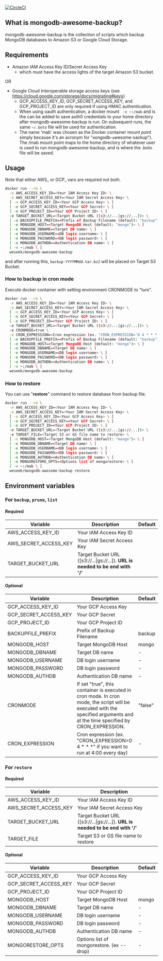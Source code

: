 [![CircleCI](https://circleci.com/gh/weseek/mongodb-awesome-backup/tree/master.svg?style=shield)](https://circleci.com/gh/weseek/mongodb-awesome-backup/tree/master)

What is mongodb-awesome-backup?
-------------------------------

mongodb-awesome-backup is the collection of scripts which backup MongoDB databases to Amazon S3 or Google Cloud Storage.


Requirements
------------

* Amazon IAM Access Key ID/Secret Access Key
  * which must have the access lights of the target Amazon S3 bucket.

OR

* Google Cloud Interoperable storage access keys (see https://cloud.google.com/storage/docs/migrating#keys)
  * GCP_ACCESS_KEY_ID, GCP_SECRET_ACCESS_KEY, and GCP_PROJECT_ID are only required if using HMAC authentication.
  * When using oauth authentication, a docker mount ` -v ~:/mab` and is the can be added to save auth0 credentials to your home directory after mongodb-awesome-backup is run.  On subsequent runs, the same `~/.boto` file will be used for authentication.
  * The name 'mab' was chosen as the Docker container mount point simply because it's an acronym for "`m`ongodb-`a`wesome-`b`ackup").  The /mab mount point maps to the home directory of whatever user is used to run mongodb-awesome-backup, and is where the .boto file will be saved.

Usage
-----
Note that either AWS_ or GCP_ vars are required not both.

```bash
docker run --rm \
  -e AWS_ACCESS_KEY_ID=<Your IAM Access Key ID> \
  -e AWS_SECRET_ACCESS_KEY=<Your IAM Secret Access Key> \
  [ -e GCP_ACCESS_KEY_ID=<Your GCP Access Key> \ ]
  [ -e GCP_SECRET_ACCESS_KEY=<Your GCP Secret> \ ]
  [ -e GCP_PROJECT_ID=<Your GCP Project ID> \ ]
  -e TARGET_BUCKET_URL=<Target Bucket URL ([s3://...|gs://...])> \
  [ -e BACKUPFILE_PREFIX=<Prefix of Backup Filename (default: "backup") \ ]
  [ -e MONGODB_HOST=<Target MongoDB Host (default: "mongo")> \ ]
  [ -e MONGODB_DBNAME=<Target DB name> \ ]
  [ -e MONGODB_USERNAME=<DB login username> \ ]
  [ -e MONGODB_PASSWORD=<DB login password> \ ]
  [ -e MONGODB_AUTHDB=<Authentication DB name> \ ]
  [ -v ~:/mab \ ]
  weseek/mongodb-awesome-backup
```

and after running this, `backup-YYYYMMdd.tar.bz2` will be placed on Target S3 Bucket.

### How to backup in cron mode

Execute docker container with setting environment CRONMODE to "ture".

```bash
docker run --rm \
  -e AWS_ACCESS_KEY_ID=<Your IAM Access Key ID> \
  -e AWS_SECRET_ACCESS_KEY=<Your IAM Secret Access Key> \
  [ -e GCP_ACCESS_KEY_ID=<Your GCP Access Key> \ ]
  [ -e GCP_SECRET_ACCESS_KEY=<Your GCP Secret> \ ]
  [ -e GCP_PROJECT_ID=<Your GCP Project ID> \ ]
  -e TARGET_BUCKET_URL=<Target Bucket URL ([s3://...|gs://...])> \
  -e CRONMODE=true \
  -e CRON_EXPRESSION=<Cron expression (ex. "CRON_EXPRESSION='0 4 * * *'" if you want to run at 4:00 every day)> \
  [ -e BACKUPFILE_PREFIX=<Prefix of Backup Filename (default: "backup") \ ]
  [ -e MONGODB_HOST=<Target MongoDB Host (default: "mongo")> \ ]
  [ -e MONGODB_DBNAME=<Target DB name> \ ]
  [ -e MONGODB_USERNAME=<DB login username> \ ]
  [ -e MONGODB_PASSWORD=<DB login password> \ ]
  [ -e MONGODB_AUTHDB=<Authentication DB name> \ ]
  [ -v ~:/mab \ ]
  weseek/mongodb-awesome-backup
```

### How to restore

You can use "**restore**" command to restore database from backup file.

```bash
docker run --rm \
  -e AWS_ACCESS_KEY_ID=<Your IAM Access Key ID> \
  -e AWS_SECRET_ACCESS_KEY=<Your IAM Secret Access Key> \
  [ -e GCP_ACCESS_KEY_ID=<Your GCP Access Key> \ ]
  [ -e GCP_SECRET_ACCESS_KEY=<Your GCP Secret> \ ]
  [ -e GCP_PROJECT_ID=<Your GCP Project ID> \ ]
  -e TARGET_BUCKET_URL=<Target Bucket URL ([s3://...|gs://...])> \
  -e TARGET_FILE=<Target S3 or GS file name to restore> \
  [ -e MONGODB_HOST=<Target MongoDB Host (default: "mongo")> \ ]
  [ -e MONGODB_DBNAME=<Target DB name> \ ]
  [ -e MONGODB_USERNAME=<DB login username> \ ]
  [ -e MONGODB_PASSWORD=<DB login password> \ ]
  [ -e MONGODB_AUTHDB=<Authentication DB name> \ ] 
  [ -e MONGORESTORE_OPTS=<Options list of mongorestore> \ ]
  [ -v ~:/mab \ ]
  weseek/mongodb-awesome-backup restore
```


Environment variables
---------

### For `backup`, `prune`, `list`

#### Required

| Variable              | Description                                                           | Default |
| --------------------- | --------------------------------------------------------------------- | ------- |
| AWS_ACCESS_KEY_ID     | Your IAM Access Key ID                                                |         |
| AWS_SECRET_ACCESS_KEY | Your IAM Secret Access Key                                            |         |
| TARGET_BUCKET_URL     | Target Bucket URL ([s3://...\|gs://...]). **URL is needed to be end with '/'**  |         |

#### Optional

| Variable          | Description                                                                                                                                                                   | Default |
| ----------------- | ----------------------------------------------------------------------------------------------------------------------------------------------------------------------------- | ------- |
| GCP_ACCESS_KEY_ID     | Your GCP Access Key                                                   |         |
| GCP_SECRET_ACCESS_KEY | Your GCP Secret                                                       |         |
| GCP_PROJECT_ID        | Your GCP Project ID                                                   |         |
| BACKUPFILE_PREFIX | Prefix of Backup Filename                                                                                                                                                     | backup  |
| MONGODB_HOST      | Target MongoDB Host                                                                                                                                                           | mongo   |
| MONGODB_DBNAME    | Target DB name                                                                                                                                                                | -       |
| MONGODB_USERNAME  | DB login username                                                                                                                                                             | -       |
| MONGODB_PASSWORD  | DB login password                                                                                                                                                             | -       |
| MONGODB_AUTHDB    | Authentication DB name                                                                                                                                                        | -       |
| CRONMODE          | If set "true", this container is executed in cron mode.  In cron mode, the script will be executed with the specified arguments and at the time specified by CRON_EXPRESSION. | "false" |
| CRON_EXPRESSION   | Cron expression (ex. "CRON_EXPRESSION=0 4 * * *" if you want to run at 4:00 every day)                                                                                        | -       |

### For `restore`

#### Required

| Variable              | Description                                                                         |     |
| --------------------- | ----------------------------------------------------------------------------------- | --- |
| AWS_ACCESS_KEY_ID     | Your IAM Access Key ID                                                              |     |
| AWS_SECRET_ACCESS_KEY | Your IAM Secret Access Key                                                          |     |
| TARGET_BUCKET_URL     | Target Bucket URL ([s3://...\|gs://...]). **URL is needed to be end with '/'**      |     |
| TARGET_FILE           | Target S3 or GS file name to restore                                                |     |

#### Optional

| Variable          | Description                               | Default |
| ----------------- | ----------------------------------------- | ------- |
| GCP_ACCESS_KEY_ID     | Your GCP Access Key                                                                 |     |
| GCP_SECRET_ACCESS_KEY | Your GCP Secret                                                                     |     |
| GCP_PROJECT_ID        | Your GCP Project ID                                                                 |     |
| MONGODB_HOST      | Target MongoDB Host                       | mongo   |
| MONGODB_DBNAME    | Target DB name                            | -       |
| MONGODB_USERNAME  | DB login username                         | -       |
| MONGODB_PASSWORD  | DB login password                         | -       |
| MONGODB_AUTHDB    | Authentication DB name                    | -       |
| MONGORESTORE_OPTS | Options list of mongorestore. (ex --drop) | -       |
